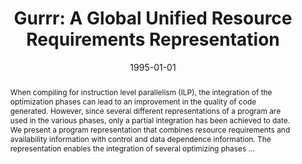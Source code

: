 ---
title: "Gurrr: A Global Unified Resource Requirements Representation"
abstract: "When compiling for instruction level parallelism (ILP), the integration of the optimization phases can lead to an improvement in the quality of code generated. However, since several different representations of a program are used in the various phases, only a partial integration has been achieved to date. We present a program representation that combines resource requirements and availability information with control and data dependence information. The representation enables the integration of several optimizing phases …"
date: 1995-01-01
venue: "Proceedings ACM SIGPLAN Workshop on Intermediate Representations (IR'95), San Francisco, CA, USA, January 22, 1995"
paperurl: https://dl.acm.org/doi/abs/10.1145/202530.202533
authors: "David A. Berson, Rajiv Gupta and Mary Lou Soffa"
awards: ""
---